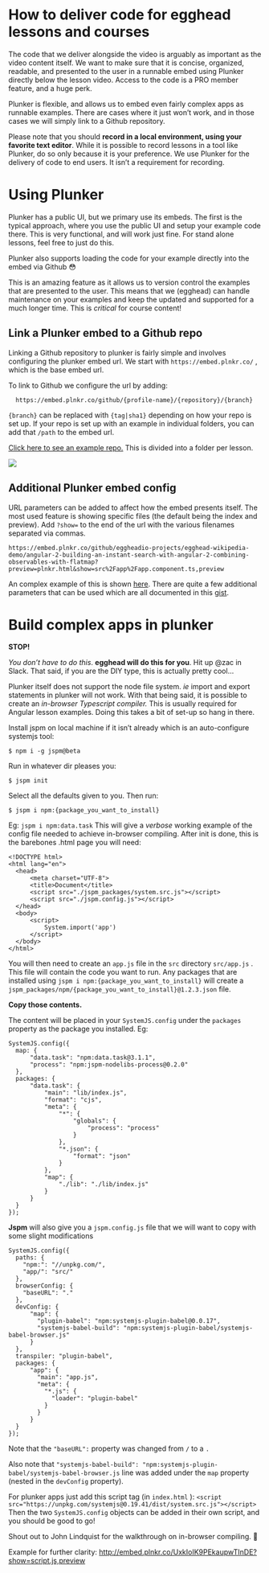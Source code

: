 # How to deliver code for egghead lessons and courses
The code that we deliver alongside the video is arguably as important as the video content itself. We want to make sure that it is concise, organized, readable, and presented to the user in a runnable embed using Plunker directly below the lesson video. Access to the code is a PRO member feature, and a huge perk.

Plunker is flexible, and allows us to embed even fairly complex apps as runnable examples. There are cases where it just won’t work, and in those cases we will simply link to a Github repository.

Please note that you should **record in a local environment, using your favorite text editor**. While it is possible to record lessons in a tool like Plunker, do so only because it is your preference. We use Plunker for the delivery of code to end users. It isn’t a requirement for recording.


# Using Plunker 

Plunker has a public UI, but we primary use its embeds. The first is the typical approach, where you use the public UI and setup your example code there. This is very functional, and will work just fine. For stand alone lessons, feel free to just do this.

Plunker also supports loading the code for your example directly into the embed via Github 😳 

This is an amazing feature as it allows us to version control the examples that are presented to the user. This means that we (egghead) can handle maintenance on your examples and keep the updated and supported for a much longer time. This is *critical* for course content!

## Link a Plunker embed to a Github repo

Linking a Github repository to plunker is fairly simple and involves configuring the plunker embed url. We start with `https://embed.plnkr.co/` , which is the base embed url.

To link to Github we configure the url by adding:


      https://embed.plnkr.co/github/{profile-name}/{repository}/{branch} 

`{branch}` can be replaced with `{tag|sha1}`  depending on how your repo is set up. If your repo is set up with an example in individual folders, you can add that `/path` to the embed url.

[Click here to see an example repo.](https://github.com/eggheadio-projects/nlp-in-javascript-with-natural) This is divided into a folder per lesson.


![](https://d2mxuefqeaa7sj.cloudfront.net/s_8105448CE6BE7B09A22ECBB05188409410D34AA6CBCE3636EE692CDF03958981_1488045591787_file.png)



## Additional Plunker embed config

URL parameters can be added to affect how the embed presents itself. The most used feature is showing specific files (the default being the index and preview). Add `?show=` to the end of the url with the various filenames separated via commas. 


    https://embed.plnkr.co/github/eggheadio-projects/egghead-wikipedia-demo/angular-2-building-an-instant-search-with-angular-2-combining-observables-with-flatmap?preview=plnkr.html&show=src%2Fapp%2Fapp.component.ts,preview

An complex example of this is shown [here](https://embed.plnkr.co/github/eggheadio-projects/egghead-wikipedia-demo/angular-2-building-an-instant-search-with-angular-2-combining-observables-with-flatmap?preview=plnkr.html&show=src%2Fapp%2Fapp.component.ts,preview). There are quite a few additional parameters that can be used which are all documented in this [gist](https://ggoodman.gitbooks.io/plunker/content/embed.html).

# Build complex apps in plunker

**STOP!**

*You don’t have to do this*. **egghead will do this for you**. Hit up @zac in Slack. That said, if you are the DIY type, this is actually pretty cool…

Plunker itself does not support the node file system. *ie* import and export statements in plunker will not work. With that being said, it is possible to create an *in-browser Typescript compiler.* This is usually required for Angular lesson examples. Doing this takes a bit of set-up so hang in there.

Install jspm on local machine if it isn’t already which is an auto-configure systemjs tool:


    $ npm i -g jspm@beta

Run in whatever dir pleases you:

    $ jspm init

Select all the defaults given to you. Then run: 

    $ jspm i npm:{package_you_want_to_install}

Eg: `jspm i npm:data.task` 
This will give a *verbose* working example of the config file needed to achieve in-browser compiling. After init is done, this is the barebones .html page you will need:

    <!DOCTYPE html>
    <html lang="en">
      <head>
          <meta charset="UTF-8">
          <title>Document</title>
          <script src="./jspm_packages/system.src.js"></script>
          <script src="./jspm.config.js"></script>
      </head>
      <body>
          <script>
              System.import('app')
          </script>
      </body>
    </html>

You will then need to create an `app.js` file in the `src` directory `src/app.js` . This file will contain the code you want to run.
Any packages that are installed using `jspm i npm:{package_you_want_to_install}` will create a `jspm_packages/npm/{package_you_want_to_install}@1.2.3.json` file.
 
**Copy those contents.** 

The content will be placed in your `SystemJS.config` under the `packages` property as the package you installed.
Eg:

    SystemJS.config({
      map: {
          "data.task": "npm:data.task@3.1.1",
          "process": "npm:jspm-nodelibs-process@0.2.0"
      },
      packages: {               
          "data.task": {
              "main": "lib/index.js",
              "format": "cjs",
              "meta": {
                  "*": {
                      "globals": {
                          "process": "process"
                      }
                  },
                  "*.json": {
                      "format": "json"
                  }
              },
              "map": {
                  "./lib": "./lib/index.js"
              }
          }
      }
    });

**Jspm** will also give you a `jspm.config.js` file that we will want to copy with some slight modifications


    SystemJS.config({
      paths: {
        "npm:": "//unpkg.com/",
        "app/": "src/"
      },
      browserConfig: {
        "baseURL": "."
      },
      devConfig: {
          "map": {
            "plugin-babel": "npm:systemjs-plugin-babel@0.0.17",
            "systemjs-babel-build": "npm:systemjs-plugin-babel/systemjs-babel-browser.js"
          }
      },
      transpiler: "plugin-babel",
      packages: {
          "app": {
            "main": "app.js",
            "meta": {
              "*.js": {
                "loader": "plugin-babel"
              }
            }
          }
      }
    });

Note that the `"baseURL":` property was changed from `/` to a `.` 
 
Also note that `"systemjs-babel-build": "npm:systemjs-plugin-babel/systemjs-babel-browser.js` line was added under the `map` property (nested in the `devConfig` property).

For plunker apps just add this script tag (in `index.html` ):
`<script src="https://unpkg.com/systemjs@0.19.41/dist/system.src.js"></script>` 
Then the two `SystemJS.config` objects can be added in their own script, and you should be good to go!

Shout out to John Lindquist for the walkthrough on in-browser compiling. 🙌 

Example for further clarity: 
http://embed.plnkr.co/UxkIoIK9PEkaupwTInDE?show=script.js,preview
 

